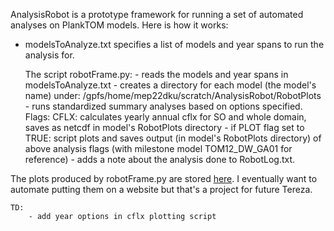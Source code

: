 AnalysisRobot is a prototype framework for running a set of automated analyses on PlankTOM models. Here is how it works:

- modelsToAnalyze.txt specifies a list of models and year spans to run the analysis for. 

    The script robotFrame.py:
        - reads the models and year spans in modelsToAnalyze.txt 
        - creates a directory for each model (the model's name) under:
            /gpfs/home/mep22dku/scratch/AnalysisRobot/RobotPlots
        - runs standardized summary analyses based on options specified. Flags:
            CFLX: calculates yearly annual cflx for SO and whole domain, saves as netcdf in model's RobotPlots directory
        - if PLOT flag set to TRUE:
            script plots and saves output (in model's RobotPlots directory) of above analysis flags (with milestone model TOM12_DW_GA01 for reference)
        - adds a note about the analysis done to RobotLog.txt.
        
        
The plots produced by robotFrame.py are stored [here](https://github.com/tjarnikova/AnalysisRobot/tree/main/RobotPlots). 
I eventually want to automate putting them on a website but that's a project for future Tereza. 
       
    TD: 
        - add year options in cflx plotting script